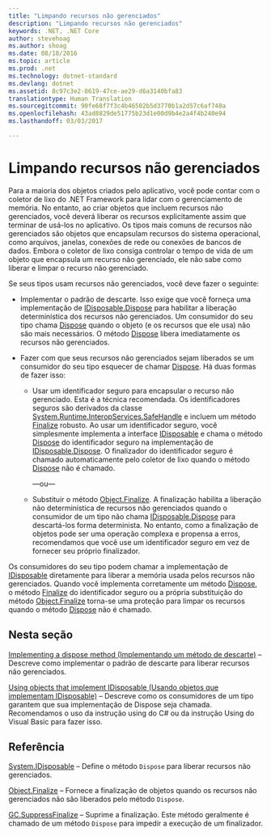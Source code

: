 ```yaml
---
title: "Limpando recursos não gerenciados"
description: "Limpando recursos não gerenciados"
keywords: .NET, .NET Core
author: stevehoag
ms.author: shoag
ms.date: 08/18/2016
ms.topic: article
ms.prod: .net
ms.technology: dotnet-standard
ms.devlang: dotnet
ms.assetid: 8c97c3e2-8619-47ce-ae29-d6a3140bfa83
translationtype: Human Translation
ms.sourcegitcommit: 90fe68f7f3c4b46502b5d3770b1a2d57c6af748a
ms.openlocfilehash: 43ad8829de51775b23d1e00d9b4e2a4f4b240e94
ms.lasthandoff: 03/03/2017

---
```


# <a name="cleaning-up-unmanaged-resources"></a>Limpando recursos não gerenciados

Para a maioria dos objetos criados pelo aplicativo, você pode contar com o coletor de lixo do .NET Framework para lidar com o gerenciamento de memória. No entanto, ao criar objetos que incluem recursos não gerenciados, você deverá liberar os recursos explicitamente assim que terminar de usá-los no aplicativo. Os tipos mais comuns de recursos não gerenciados são objetos que encapsulam recursos do sistema operacional, como arquivos, janelas, conexões de rede ou conexões de bancos de dados. Embora o coletor de lixo consiga controlar o tempo de vida de um objeto que encapsula um recurso não gerenciado, ele não sabe como liberar e limpar o recurso não gerenciado. 

Se seus tipos usam recursos não gerenciados, você deve fazer o seguinte: 

* Implementar o padrão de descarte. Isso exige que você forneça uma implementação de [IDisposable.Dispose](xref:System.IDisposable.Dispose) para habilitar a liberação determinística dos recursos não gerenciados. Um consumidor do seu tipo chama [Dispose](xref:System.IDisposable.Dispose) quando o objeto (e os recursos que ele usa) não são mais necessários. O método [Dispose](xref:System.IDisposable.Dispose) libera imediatamente os recursos não gerenciados. 

* Fazer com que seus recursos não gerenciados sejam liberados se um consumidor do seu tipo esquecer de chamar [Dispose](xref:System.IDisposable.Dispose). Há duas formas de fazer isso: 

    * Usar um identificador seguro para encapsular o recurso não gerenciado. Esta é a técnica recomendada. Os identificadores seguros são derivados da classe [System.Runtime.InteropServices.SafeHandle](xref:System.Runtime.InteropServices.SafeHandle) e incluem um método [Finalize](xref:System.Object.Finalize) robusto. Ao usar um identificador seguro, você simplesmente implementa a interface [IDisposable](xref:System.IDisposable) e chama o método [Dispose](xref:System.IDisposable.Dispose) do identificador seguro na implementação de [IDisposable.Dispose](xref:System.IDisposable.Dispose). O finalizador do identificador seguro é chamado automaticamente pelo coletor de lixo quando o método [Dispose](xref:System.IDisposable.Dispose) não é chamado. 

      —ou—

    * Substituir o método [Object.Finalize](xref:System.Object.Finalize). A finalização habilita a liberação não determinística de recursos não gerenciados quando o consumidor de um tipo não chama [IDisposable.Dispose](xref:System.IDisposable.Dispose) para descartá-los forma determinista. No entanto, como a finalização de objetos pode ser uma operação complexa e propensa a erros, recomendamos que você use um identificador seguro em vez de fornecer seu próprio finalizador. 

Os consumidores do seu tipo podem chamar a implementação de [IDisposable](xref:System.IDisposable.Dispose) diretamente para liberar a memória usada pelos recursos não gerenciados. Quando você implementa corretamente um método [Dispose](xref:System.IDisposable.Dispose), o método [Finalize](xref:System.Object.Finalize) do identificador seguro ou a própria substituição do método [Object.Finalize](xref:System.Object.Finalize) torna-se uma proteção para limpar os recursos quando o método [Dispose](xref:System.IDisposable.Dispose) não é chamado. 

## <a name="in-this-section"></a>Nesta seção

[Implementing a dispose method (Implementando um método de descarte)](implementing-dispose.md) – Descreve como implementar o padrão de descarte para liberar recursos não gerenciados.

[Using objects that implement IDisposable (Usando objetos que implementam IDisposable)](using-objects.md) – Descreve como os consumidores de um tipo garantem que sua implementação de Dispose seja chamada. Recomendamos o uso da instrução using do C# ou da instrução Using do Visual Basic para fazer isso.

## <a name="reference"></a>Referência

[System.IDisposable](xref:System.IDisposable) – Define o método `Dispose` para liberar recursos não gerenciados.

[Object.Finalize](xref:System.Object.Finalize) – Fornece a finalização de objetos quando os recursos não gerenciados não são liberados pelo método `Dispose`. 

[GC.SuppressFinalize](xref:System.GC#System_GC_SuppressFinalize_System_Object_) – Suprime a finalização. Este método geralmente é chamado de um método `Dispose` para impedir a execução de um finalizador. 

